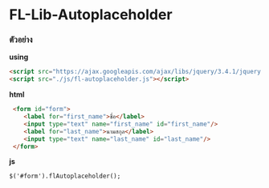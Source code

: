 FL-Lib-Autoplaceholder
====================================

### ตัวอย่าง
**using**
```html
<script src="https://ajax.googleapis.com/ajax/libs/jquery/3.4.1/jquery.min.js"></script>
<script src="./js/fl-autoplaceholder.js"></script>
```
**html**
```html
 <form id="form">
    <label for="first_name">ชื่อ</label>
    <input type="text" name="first_name" id="first_name"/>
    <label for="last_name">นามสกุล</label>
    <input type="text" name="last_name" id="last_name"/>
 </form>
```
**js**
```html
$('#form').flAutoplaceholder();
```

